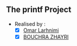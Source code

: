 ## The printf Project


- Realised by : 
	- [x] [Omar Larhnimi](https://github.com/zicro)
	- [x] [BOUCHRA ZHAYRI](https://github.com/ZHAYRI123)
